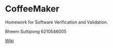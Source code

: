 # CoffeeMaker

Homework for Software Verification and Validation.

Bheem Suttipong 6210546005

[Wiki](https://github.com/Bheem6005/coffeemaker/wiki)